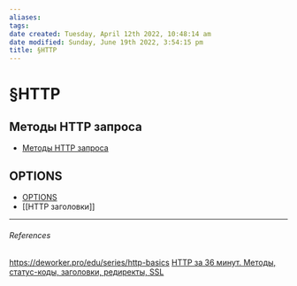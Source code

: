 ```yaml
---
aliases: 
tags: 
date created: Tuesday, April 12th 2022, 10:48:14 am
date modified: Sunday, June 19th 2022, 3:54:15 pm
title: §HTTP
---
```


# §HTTP

## Методы HTTP запроса

- [Методы HTTP запроса](https://developer.mozilla.org/ru/docs/Web/HTTP/Methods)

## OPTIONS

- [OPTIONS](https://developer.mozilla.org/ru/docs/Web/HTTP/Methods/OPTIONS)
- [[HTTP заголовки]]

---

###### References

https://deworker.pro/edu/series/http-basics
[HTTP за 36 минут. Методы, статус-коды, заголовки, редиректы, SSL](https://www.youtube.com/watch?v=PpdQQjPS0MA)